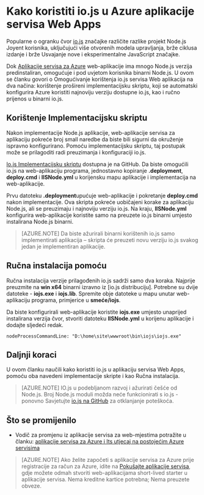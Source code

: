 <properties 
    pageTitle="Kako koristiti io.js u Azure aplikacije servisa Web Apps" 
    description="Saznajte kako pomoću web-aplikacijama u aplikacije servisa za Azure io.js." 
    services="app-service\web" 
    documentationCenter="nodejs" 
    authors="rmcmurray" 
    manager="wpickett" 
    editor=""/>

<tags 
    ms.service="app-service-web" 
    ms.workload="web" 
    ms.tgt_pltfrm="na" 
    ms.devlang="nodejs" 
    ms.topic="article" 
    ms.date="08/11/2016"
    ms.author="robmcm" />

# <a name="how-to-use-iojs-with-azure-app-service-web-apps"></a>Kako koristiti io.js u Azure aplikacije servisa Web Apps

Popularne o ogranku čvor [io.js] značajke različite razlike projekt Node.js Joyent korisnika, uključujući više otvorenih modela upravljanja, brže ciklusa izdanje i brže Usvajanje nove i eksperimentalne JavaScript značajke.

Dok [Aplikacije servisa za Azure](http://go.microsoft.com/fwlink/?LinkId=529714) web-aplikacije ima mnogo Node.js verzija predinstaliran, omogućuje i pod uvjetom korisnika binarni Node.js. U ovom se članku govori o Omogućivanje korištenja io.js servisa Web aplikacija na dva načina: korištenje prošireni implementacijsku skriptu, koji se automatski konfigurira Azure koristiti najnoviju verziju dostupne io.js, kao i ručno prijenos u binarni io.js. 

<a id="deploymentscript"></a>
## <a name="using-a-deployment-script"></a>Korištenje Implementacijsku skriptu

Nakon implementacije Node.js aplikacije, web-aplikacije servisa za aplikaciju pokreće broj small naredbe da biste bili sigurni da okruženje ispravno konfigurirano. Pomoću implementacijsku skriptu, taj postupak može se prilagoditi radi preuzimanja i konfiguraciji io.js.

[Io.js Implementacijsku skriptu](https://github.com/felixrieseberg/iojs-azure) dostupna je na GitHub. Da biste omogućili io.js na web-aplikaciju programa, jednostavno kopiranje **.deployment**, **deploy.cmd** i **IISNode.yml** u korijensku mapu aplikacije i implementacija na web-aplikacije.  

Prvu datoteku **.deployment**upućuje web-aplikacije i pokretanje **deploy.cmd** nakon implementacije. Ova skripta pokreće uobičajeni korake za aplikaciju Node.js, ali se preuzimaju i najnoviju verziju io.js. Na kraju, **IISNode.yml** konfigurira web-aplikacije koristite samo na preuzete io.js binarni umjesto instalirana Node.js binarni.

> [AZURE.NOTE] Da biste ažurirali binarni korištenih io.js samo implementirati aplikacija – skripta će preuzeti novu verziju io.js svakog jedan je implementiran aplikacije.

<a id="manualinstallation"></a>
## <a name="using-manual-installation"></a>Ručna instalacija pomoću

Ručna instalacija verzije prilagođenih io.js sadrži samo dva koraka. Najprije preuzmite na **win x64** binarni izravno iz [io.js distribuciju]. Potrebne su dvije datoteke - **iojs.exe** i **iojs.lib**. Spremite obje datoteke u mapu unutar web-aplikaciju programa, primjerice u **smeće/iojs**.

Da biste konfigurirali web-aplikacije koristite **iojs.exe** umjesto unaprijed instalirana verzija čvor, stvoriti datoteku **IISNode.yml** u korijenu aplikacije i dodajte sljedeći redak.

    nodeProcessCommandLine: "D:\home\site\wwwroot\bin\iojs\iojs.exe"

<a id="nextsteps"></a>
## <a name="next-steps"></a>Daljnji koraci

U ovom članku naučili kako koristiti io.js u aplikaciju servisa Web Apps, pomoću oba navedeni implementacije skripte i kao Ručna instalacija. 

> [AZURE.NOTE] IO.js u podebljanom razvoj i ažurirati češće od Node.js. Broj Node.js moduli možda neće funkcionirati s io.js - ponovno Savjetujte [io.js na GitHub] za otklanjanje poteškoća.

## <a name="whats-changed"></a>Što se promijenilo
* Vodič za promjenu iz aplikacije servisa za web-mjestima potražite u članku: [aplikacije servisa za Azure i Its utjecaj na postojećim Azure servisima](http://go.microsoft.com/fwlink/?LinkId=529714)

>[AZURE.NOTE] Ako želite započeti s aplikacije servisa za Azure prije registracije za račun za Azure, idite na [Pokušajte aplikacije servisa](http://go.microsoft.com/fwlink/?LinkId=523751), gdje možete odmah stvoriti web-aplikacijama short-lived starter u aplikacije servisa. Nema kreditne kartice potrebna; Nema preuzete obveze.

[IO.js]: https://iojs.org
[IO.js distribuciju.]: https://iojs.org/dist/
[IO.js na GitHub]: https://github.com/iojs/io.js
[io.js Deployment Script]: https://github.com/felixrieseberg/iojs-azure
 
